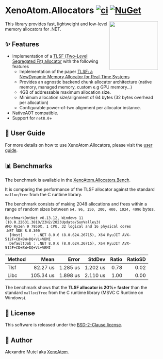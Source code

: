 # XenoAtom.Allocators [![ci](https://github.com/XenoAtom/XenoAtom.Allocators/actions/workflows/ci.yml/badge.svg)](https://github.com/XenoAtom/XenoAtom.Allocators/actions/workflows/ci.yml) [![NuGet](https://img.shields.io/nuget/v/XenoAtom.Allocators.svg)](https://www.nuget.org/packages/XenoAtom.Allocators/)

<img align="right" width="160px" height="160px" src="https://raw.githubusercontent.com/XenoAtom/XenoAtom.Allocators/main/img/XenoAtom.Allocators.png">

This library provides fast, lightweight and low-level memory allocators for .NET.

## ✨ Features

- Implementation of a [TLSF (Two-Level Segregated Fit) allocator](http://www.gii.upv.es/tlsf/) with the following features
  - Implementation of the paper [TLSF: a NewDynamic Memory Allocator for Real-Time Systems](http://www.gii.upv.es/tlsf/files/papers/ecrts04_tlsf.pdf)
  - Provides an agnostic backend chunk allocator architecture (native memory, managed memory, custom e.g GPU memory...)
  - 4GB of addressable maximum allocation size.
  - Minimum allocation size/alignment of 64 bytes (32 bytes overhead per allocation)
  - Configurable power-of-two alignment per allocator instance.
- NativeAOT compatible.
- Support for `net8.0`+

## 📖 User Guide

For more details on how to use XenoAtom.Allocators, please visit the [user guide](https://github.com/XenoAtom/XenoAtom.Allocators/blob/main/doc/readme.md).

## 📊 Benchmarks

The benchmark is available in the [XenoAtom.Allocators.Bench](src/XenoAtom.Allocators.Bench/BenchAllocator.cs).

It is comparing the performance of the TLSF allocator against the standard `malloc`/`free` from the C runtime library.

The benchmark consists of making 2048 allocations and frees within a range of random sizes between `64, 96, 150, 200, 400, 1024, 4096` bytes.

```
BenchmarkDotNet v0.13.12, Windows 11 (10.0.22631.3810/23H2/2023Update/SunValley3)
AMD Ryzen 9 7950X, 1 CPU, 32 logical and 16 physical cores
.NET SDK 8.0.300
  [Host]     : .NET 8.0.6 (8.0.624.26715), X64 RyuJIT AVX-512F+CD+BW+DQ+VL+VBMI
  DefaultJob : .NET 8.0.6 (8.0.624.26715), X64 RyuJIT AVX-512F+CD+BW+DQ+VL+VBMI
```

| Method | Mean      | Error    | StdDev   | Ratio | RatioSD |
|------- |----------:|---------:|---------:|------:|--------:|
| Tlsf   |  82.27 us | 1.285 us | 1.202 us |  0.78 |    0.02 |
| Libc   | 105.34 us | 1.898 us | 2.110 us |  1.00 |    0.00 |

The benchmark shows that the **TLSF allocator is 20%+ faster** than the standard `malloc`/`free` from the C runtime library (MSVC C Runtime on Windows).


## 🪪 License

This software is released under the [BSD-2-Clause license](https://opensource.org/licenses/BSD-2-Clause). 

## 🤗 Author

Alexandre Mutel aka [XenoAtom](https://xoofx.github.io).
